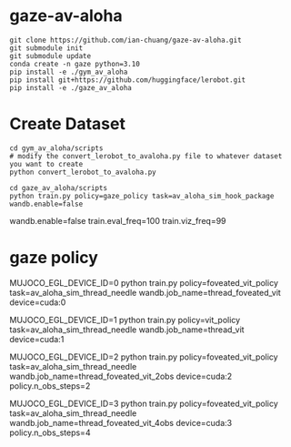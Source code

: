 # gaze-av-aloha

```
git clone https://github.com/ian-chuang/gaze-av-aloha.git
git submodule init
git submodule update
conda create -n gaze python=3.10
pip install -e ./gym_av_aloha
pip install git+https://github.com/huggingface/lerobot.git
pip install -e ./gaze_av_aloha
```

# Create Dataset

```
cd gym_av_aloha/scripts
# modify the convert_lerobot_to_avaloha.py file to whatever dataset you want to create
python convert_lerobot_to_avaloha.py
```

```
cd gaze_av_aloha/scripts
python train.py policy=gaze_policy task=av_aloha_sim_hook_package wandb.enable=false 
```

wandb.enable=false train.eval_freq=100 train.viz_freq=99

# gaze policy

MUJOCO_EGL_DEVICE_ID=0 python train.py policy=foveated_vit_policy task=av_aloha_sim_thread_needle wandb.job_name=thread_foveated_vit device=cuda:0 

MUJOCO_EGL_DEVICE_ID=1 python train.py policy=vit_policy task=av_aloha_sim_thread_needle wandb.job_name=thread_vit device=cuda:1

MUJOCO_EGL_DEVICE_ID=2 python train.py policy=foveated_vit_policy task=av_aloha_sim_thread_needle wandb.job_name=thread_foveated_vit_2obs device=cuda:2 policy.n_obs_steps=2

MUJOCO_EGL_DEVICE_ID=3 python train.py policy=foveated_vit_policy task=av_aloha_sim_thread_needle wandb.job_name=thread_foveated_vit_4obs device=cuda:3 policy.n_obs_steps=4
